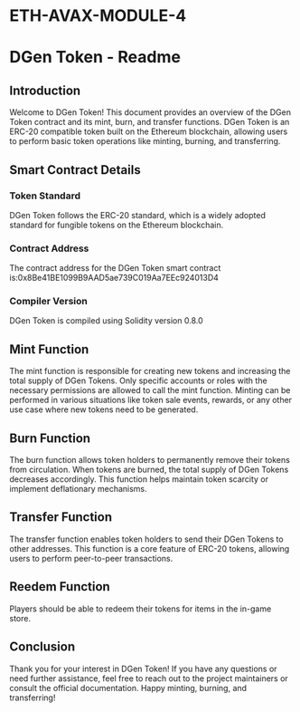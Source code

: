 # ETH-AVAX-MODULE-4

# DGen Token - Readme

## Introduction

Welcome to DGen Token! This document provides an overview of the DGen Token contract and its mint, burn, and transfer functions. DGen Token is an ERC-20 compatible token built on the Ethereum blockchain, allowing users to perform basic token operations like minting, burning, and transferring.

## Smart Contract Details

### Token Standard

DGen Token follows the ERC-20 standard, which is a widely adopted standard for fungible tokens on the Ethereum blockchain.

### Contract Address

The contract address for the DGen Token smart contract is:0x8Be41BE1099B9AAD5ae739C019Aa7EEc924013D4

### Compiler Version

DGen Token is compiled using Solidity version 0.8.0

## Mint Function

The mint function is responsible for creating new tokens and increasing the total supply of DGen Tokens. Only specific accounts or roles with the necessary permissions are allowed to call the mint function. Minting can be performed in various situations like token sale events, rewards, or any other use case where new tokens need to be generated.

## Burn Function

The burn function allows token holders to permanently remove their tokens from circulation. When tokens are burned, the total supply of DGen Tokens decreases accordingly. This function helps maintain token scarcity or implement deflationary mechanisms.

## Transfer Function

The transfer function enables token holders to send their DGen Tokens to other addresses. This function is a core feature of ERC-20 tokens, allowing users to perform peer-to-peer transactions.

## Reedem Function
Players should be able to redeem their tokens for items in the in-game store.

## Conclusion

Thank you for your interest in DGen Token! If you have any questions or need further assistance, feel free to reach out to the project maintainers or consult the official documentation. Happy minting, burning, and transferring!
